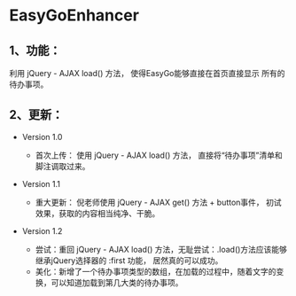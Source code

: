 # EasyGoEnhancer

## 1、功能：
利用 jQuery - AJAX load() 方法， 使得EasyGo能够直接在首页直接显示 所有的 待办事项。

## 2、更新：
* Version 1.0
	* 首次上传： 使用 jQuery - AJAX load() 方法， 直接将“待办事项”清单和脚注调取过来。

* Version 1.1
	* 重大更新： 倪老师使用 jQuery - AJAX get() 方法 + button事件， 初试效果，获取的内容相当纯净、干脆。

* Version 1.2
	* 尝试：重回 jQuery - AJAX load() 方法，无耻尝试：.load()方法应该能够继承jQuery选择器的 :first 功能， 居然真的可以成功。
	* 美化：新增了一个待办事项类型的数组，在加载的过程中，随着文字的变换，可以知道加载到第几大类的待办事项。
